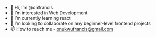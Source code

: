 - 👋 Hi, I’m @onfrancis
- 👀 I’m interested in Web Development
- 🌱 I’m currently learning react
- 💞️ I’m looking to collaborate on any beginner-level frontend projects
- 📫 How to reach me - onukwufrancis@gmail.com 

<!---
onfrancis/onfrancis is a ✨ special ✨ repository because its `README.md` (this file) appears on your GitHub profile.
You can click the Preview link to take a look at your changes.
--->
